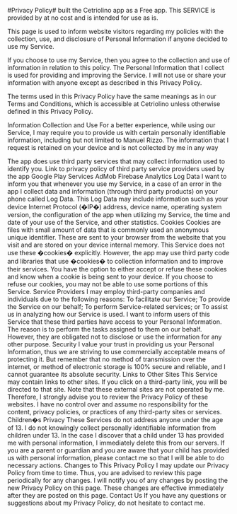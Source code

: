 #Privacy Policy#
built the Cetriolino app as a Free app. This SERVICE is provided by at no cost and is intended for use as is.

This page is used to inform website visitors regarding my policies with the collection, use, and disclosure of Personal Information if anyone decided to use my Service. 

If you choose to use my Service, then you agree to the collection and use of information in relation to this policy. The Personal Information that I collect is used for providing and improving the Service. I will not use or share your information with anyone except as described in this Privacy Policy. 

The terms used in this Privacy Policy have the same meanings as in our Terms and Conditions, which is accessible at Cetriolino unless otherwise defined in this Privacy Policy. 

Information Collection and Use
For a better experience, while using our Service, I may require you to provide us with certain personally identifiable information, including but not limited to Manuel Rizzo. The information that I request is retained on your device and is not collected by me in any way 

The app does use third party services that may collect information used to identify you.
Link to privacy policy of third party service providers used by the app
Google Play Services
AdMob
Firebase Analytics
Log Data
I want to inform you that whenever you use my Service, in a case of an error in the app I collect data and information (through third party products) on your phone called Log Data. This Log Data may include information such as your device Internet Protocol (�IP�) address, device name, operating system version, the configuration of the app when utilizing my Service, the time and date of your use of the Service, and other statistics. 
Cookies
Cookies are files with small amount of data that is commonly used an anonymous unique identifier. These are sent to your browser from the website that you visit and are stored on your device internal memory. 
This Service does not use these �cookies� explicitly. However, the app may use third party code and libraries that use �cookies� to collection information and to improve their services. You have the option to either accept or refuse these cookies and know when a cookie is being sent to your device. If you choose to refuse our cookies, you may not be able to use some portions of this Service. 
Service Providers
I may employ third-party companies and individuals due to the following reasons:
To facilitate our Service;
To provide the Service on our behalf;
To perform Service-related services; or
To assist us in analyzing how our Service is used.
I want to inform users of this Service that these third parties have access to your Personal Information. The reason is to perform the tasks assigned to them on our behalf. However, they are obligated not to disclose or use the information for any other purpose. 
Security
I value your trust in providing us your Personal Information, thus we are striving to use commercially acceptable means of protecting it. But remember that no method of transmission over the internet, or method of electronic storage is 100% secure and reliable, and I cannot guarantee its absolute security. 
Links to Other Sites
This Service may contain links to other sites. If you click on a third-party link, you will be directed to that site. Note that these external sites are not operated by me. Therefore, I strongly advise you to review the Privacy Policy of these websites. I have no control over and assume no responsibility for the content, privacy policies, or practices of any third-party sites or services. 
Children�s Privacy
These Services do not address anyone under the age of 13. I do not knowingly collect personally identifiable information from children under 13. In the case I discover that a child under 13 has provided me with personal information, I immediately delete this from our servers. If you are a parent or guardian and you are aware that your child has provided us with personal information, please contact me so that I will be able to do necessary actions. 
Changes to This Privacy Policy
I may update our Privacy Policy from time to time. Thus, you are advised to review this page periodically for any changes. I will notify you of any changes by posting the new Privacy Policy on this page. These changes are effective immediately after they are posted on this page. 
Contact Us
If you have any questions or suggestions about my Privacy Policy, do not hesitate to contact me. 
